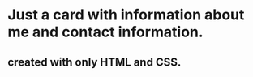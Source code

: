 # Just a card with information about me and contact information.
## created with only HTML and CSS.
